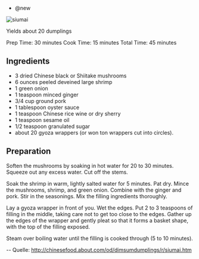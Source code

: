 - @new

![siumai](http://kochbuch.gauss/uploads/siumai.jpg "siu mai")

Yields about 20 dumplings

Prep Time: 30 minutes
Cook Time: 15 minutes
Total Time: 45 minutes

## Ingredients

- 3 dried Chinese black or Shiitake mushrooms
- 6 ounces peeled deveined large shrimp
- 1 green onion
- 1 teaspoon minced ginger
- 3/4 cup ground pork
- 1 tablespoon oyster sauce
- 1 teaspoon Chinese rice wine or dry sherry
- 1 teaspoon sesame oil
- 1/2 teaspoon granulated sugar
- about 20 gyoza wrappers (or won ton wrappers cut into circles).

## Preparation

Soften the mushrooms by soaking in hot water for 20 to 30 minutes. Squeeze out any excess water. Cut off the stems.

Soak the shrimp in warm, lightly salted water for 5 minutes. Pat dry. Mince the mushrooms, shrimp, and green onion. Combine with the ginger and pork. Stir in the seasonings. Mix the filling ingredients thoroughly.

Lay a gyoza wrapper in front of you. Wet the edges. Put 2 to 3 teaspoons of filling in the middle, taking care not to get too close to the edges. Gather up the edges of the wrapper and gently pleat so that it forms a basket shape, with the top of the filling exposed.

Steam over boiling water until the filling is cooked through (5 to 10 minutes).

-- Quelle: http://chinesefood.about.com/od/dimsumdumplings/r/siumai.htm
